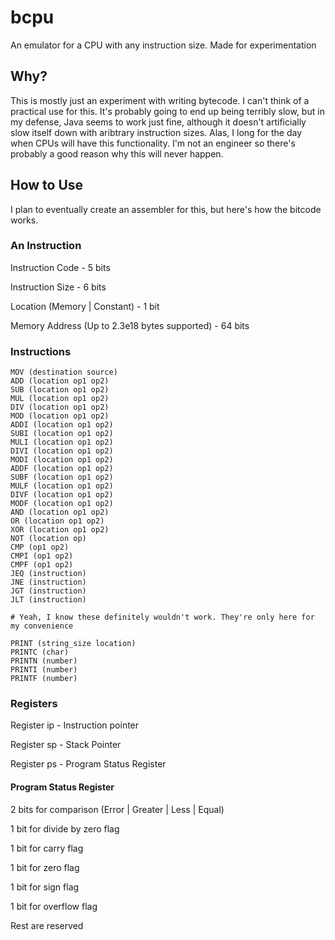 # bcpu
An emulator for a CPU with any instruction size. Made for experimentation

## Why?
This is mostly just an experiment with writing bytecode. I can't think of a practical use for this. It's probably going to end up being terribly slow, but in my defense, Java seems to work just fine, although it doesn't artificially slow itself down with aribtrary instruction sizes. Alas, I long for the day when CPUs will have this functionality. I'm not an engineer so there's probably a good reason why this will never happen.

## How to Use

I plan to eventually create an assembler for this, but here's how the bitcode works.

### An Instruction

Instruction Code - 5 bits

Instruction Size - 6 bits

Location (Memory | Constant) - 1 bit

Memory Address (Up to 2.3e18 bytes supported) - 64 bits

### Instructions

```
MOV (destination source)
ADD (location op1 op2)
SUB (location op1 op2)
MUL (location op1 op2)
DIV (location op1 op2)
MOD (location op1 op2)
ADDI (location op1 op2)
SUBI (location op1 op2)
MULI (location op1 op2)
DIVI (location op1 op2)
MODI (location op1 op2)
ADDF (location op1 op2)
SUBF (location op1 op2)
MULF (location op1 op2)
DIVF (location op1 op2)
MODF (location op1 op2)
AND (location op1 op2)
OR (location op1 op2)
XOR (location op1 op2)
NOT (location op)
CMP (op1 op2)
CMPI (op1 op2)
CMPF (op1 op2)
JEQ (instruction)
JNE (instruction)
JGT (instruction)
JLT (instruction)

# Yeah, I know these definitely wouldn't work. They're only here for my convenience

PRINT (string_size location)
PRINTC (char)
PRINTN (number)
PRINTI (number)
PRINTF (number)
```

### Registers

Register ip - Instruction pointer

Register sp - Stack Pointer

Register ps - Program Status Register

#### Program Status Register

2 bits for comparison (Error | Greater | Less | Equal)

1 bit for divide by zero flag

1 bit for carry flag

1 bit for zero flag

1 bit for sign flag

1 bit for overflow flag

Rest are reserved
